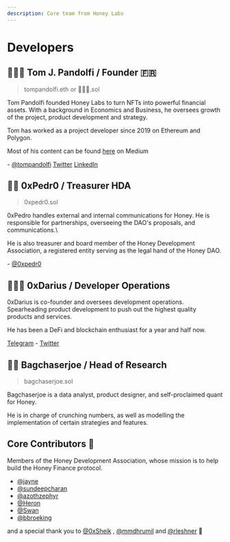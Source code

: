 ```yaml
---
description: Core team from Honey Labs
---
```


# Developers

## 🧙🏻‍♂ Tom J. Pandolfi / Founder 🇫🇷

> tompandolfi.eth or 🧙🏻‍♂️.sol

Tom Pandolfi founded Honey Labs to turn NFTs into powerful financial assets. With a background in Economics and Business, he oversees growth of the project, product development and strategy.

Tom has worked as a project developer since 2019 on Ethereum and Polygon.

Most of his content can be found [here](https://tomjpandolfi.medium.com/) on Medium

\- [@tompandolfi](http://t.me/tompandolfi) [Twitter](https://twitter.com/tomjpandolfi) [LinkedIn](https://www.linkedin.com/in/tom-j-pandolfi-077b7515a/?miniProfileUrn=urn%3Ali%3Afs\_miniProfile%3AACoAACZCfRsBr\_YmxhmHUQ78xWNKuNRWuSIwrC8)

## 👨‍💻 0xPedr0 / Treasurer HDA

> 0xpedr0.sol

0xPedro handles external and internal communications for Honey. He is responsible for partnerships, overseeing the DAO's proposals, and communications.\


He is also treasurer and board member of the Honey Development Association, a registered entity serving as the legal hand of the Honey DAO.&#x20;

\- [@0xpedr0](https://twitter.com/0xPedr0)

## 🦸🏻‍♂️ 0xDarius / Developer Operations

0xDarius is co-founder and oversees development operations. Spearheading product development to push out the highest quality products and services.&#x20;

He has been a DeFi and blockchain enthusiast for a year and half now.

[Telegram](https://t.me/dariusfdi) - [Twitter](https://twitter.com/dariusfoodeei)

## 🧞‍♂️ Bagchaserjoe / Head of Research

> bagchaserjoe.sol

Bagchaserjoe is a data analyst, product designer, and self-proclaimed quant for Honey.

He is in charge of crunching numbers, as well as modelling the implementation of certain strategies and features.

## Core Contributors 🧠

Members of the Honey Development Association, whose mission is to help build the Honey Finance protocol.

* [@jayne](https://twitter.com/0xjayne)
* [@sundeepcharan](https://twitter.com/SundeepCharan)
* [@azothzephyr](https://twitter.com/AzothZephyr)
* [@Heron](https://twitter.com/BowTiedHeron)&#x20;
* [@Swan](https://twitter.com/BowTiedSwan)
* [@bbroeking](https://twitter.com/bbroeking)

and a special thank you to [@0xSheik](https://twitter.com/0xCryptoSheik) , [@mmdhrumil](https://twitter.com/mmdhrumil) and [@rleshner](https://twitter.com/rleshner) 💛
